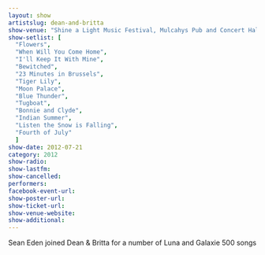 ```yaml
---
layout: show
artistslug: dean-and-britta
show-venue: "Shine a Light Music Festival, Mulcahys Pub and Concert Hall Wantagh, NY, USA"
show-setlist: [
  "Flowers",
  "When Will You Come Home",
  "I'll Keep It With Mine",
  "Bewitched",
  "23 Minutes in Brussels",
  "Tiger Lily",
  "Moon Palace",
  "Blue Thunder",
  "Tugboat",
  "Bonnie and Clyde",
  "Indian Summer",
  "Listen the Snow is Falling",
  "Fourth of July"
  ]
show-date: 2012-07-21
category: 2012
show-radio: 
show-lastfm: 
show-cancelled: 
performers: 
facebook-event-url: 
show-poster-url: 
show-ticket-url: 
show-venue-website: 
show-additional: 
---
```


Sean Eden joined Dean & Britta for a number of Luna and Galaxie 500 songs